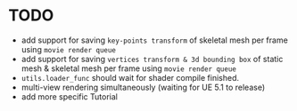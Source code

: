 # TODO

- add support for saving `key-points transform` of skeletal mesh per frame using `movie render queue`
- add support for saving `vertices transform & 3d bounding box` of static mesh & skeletal mesh per frame using `movie render queue`
- `utils.loader_func` should wait for shader compile finished.
- multi-view rendering simultaneously (waiting for UE 5.1 to release) 
- add more specific Tutorial